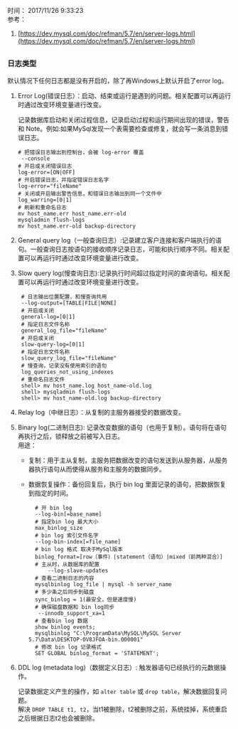 时间： 2017/11/26 9:33:23   
参考：  

1. [https://dev.mysql.com/doc/refman/5.7/en/server-logs.html](https://dev.mysql.com/doc/refman/5.7/en/server-logs.html)

## 

### 日志类型  

默认情况下任何日志都是没有开启的，除了再Windows上默认开启了error log。 

1.  Error Log(错误日志）：启动、结束或运行是遇到的问题。相关配置可以再运行时通过改变环境变量进行改变。

	记录数据库启动和关闭过程信息，记录启动过程和运行期间出现的错误，警告和 Note。例如:如果MySql发现一个表需要检查或修复，就会写一条消息到错误日志。

		# 把错误日志输出到控制台，会被 log-error 覆盖
		 --console 
		# 开启或关闭错误日志
		log-error=[ON|OFF]
	    # 开启错误日志，并指定错误日志名字
		log-error="fileName"
	    # 关闭或开启输出警告信息，和错误日志输出到同一个文件中
		log_warring=[0|1]
		# 刷新和重命名日志
		mv host_name.err host_name.err-old
		mysqladmin flush-logs
		mv host_name.err-old backup-directory
2. General query log（一般查询日志）:记录建立客户连接和客户端执行的语句。一般查询日志按语句的接收顺序记录日志，可能和执行顺序不同。相关配置可以再运行时通过改变环境变量进行改变。  
3. Slow query log(慢查询日志):记录执行时间超过指定时间的查询语句。相关配置可以再运行时通过改变环境变量进行改变。  
    
		# 日志输出位置配置，和慢查询共用  
	 	--log-output=[TABLE|FILE|NONE]
		# 开启或关闭
	 	general-log=[0|1]
		# 指定日志文件名称  
        general_log_file="fileName"  
		# 开启或关闭
		slow-query-log=[0|1]
		# 指定日志文件名称
		slow_query_log_file="fileName"
		# 慢查询，记录没有使用索引的语句  
		log_queries_not_using_indexes 
		# 重命名日志文件  
		shell> mv host_name.log host_name-old.log
		shell> mysqladmin flush-logs
		shell> mv host_name-old.log backup-directory
    
3. Relay log（中继日志）：从复制的主服务器接受的数据改变。           
3. Binary  log(二进制日志):  记录改变数据的语句（也用于复制）。语句将在语句再执行之后，锁释放之前被写入日志。  
用途：  
	* 复制：用于主从复制，主服务把数据改变的语句发送到从服务器，从服务器执行语句从而使得从服务和主服务的数据同步。  
	* 数据恢复操作：备份回复后，执行 bin log 里面记录的语句，把数据恢复到指定的时间。  

			# 开 bin log
			--log-bin[=base_name] 
			# 指定bin log 最大大小
			max_binlog_size
			# bin log 索引文件名字 
			--log-bin-index[=file_name] 
			# bin log 格式 取决于MySql版本  
			binlog_format=[row（事件）|statement（语句）|mixed（前两种混合）]
			# 主从时，从数据库的配置 
				--log-slave-updates
			# 查看二进制日志的内容
			mysqlbinlog log_file | mysql -h server_name 
			# 多少条之后同步到磁盘
			sync_binlog = 1(最安全，但是速度慢)
			# 确保磁盘数据和 bin log同步
			 --innodb_support_xa=1  
			# 查看bin log 数据
			show binlog events;
			mysqlbinlog "C:\ProgramData\MySQL\MySQL Server 5.7\Data\DESKTOP-OV8JFOA-bin.000001"
			# 修改 bin log 记录格式
			SET GLOBAL binlog_format = 'STATEMENT'; 
 
5. DDL log (metadata log)（数据定义日志）: 触发器语句已经执行的元数据操作。
	
	记录数据定义产生的操作，如 `alter table` 或 `drop table`，解决数据回复问题。  
	解决 `DROP TABLE t1, t2`，当t1被删除，t2被删除之前，系统挂掉，系统重启之后根据日志t2也会被删除。

        